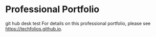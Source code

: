 # Professional Portfolio
git hub desk test
For details on this professional portfolio, please see https://techfolios.github.io.
